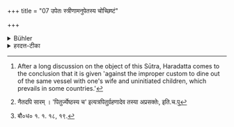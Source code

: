 +++
title = "07 उपेतः स्त्रीणामनुपेतस्य चोच्छिष्टं"

+++

<details><summary>Bühler</summary>

7. A person who has been initiated shall not eat the leavings of women or of an uninitiated person. [^2] 


[^2]:  After a long discussion on the object of this Sūtra, Haradatta comes to the conclusion that it is given 'against the improper custom to dine out of the same vessel with one's wife and uninitiated children, which prevails in some countries.'
</details>

<details><summary>हरदत्त-टीका</summary>

## सूत्रम्
उपेतः स्त्रीणामनुपेतस्य चोच्छिष्टं वर्जयेत् ॥ ७ ॥  
### टिप्पनी
उपेतः कृतोपनयनोऽसमावृत्तः । स स्त्रीणामनुपेतस्य चोच्छिष्टं वर्जयेत् न भुजीत । एवं सति समावृत्तस्योच्छिष्टं भुञ्जानस्य न दोषः स्यात् । एवं तर्हि उपेत आन्तात् कृतदारोऽकृतदारश्च स्त्रीणामनुपेतस्य चोच्छिष्टं वर्जयत् । एवमप्युपेतस्य यस्य कस्यचिदपि यदुच्छिष्टं तद्भोजने न दोषः स्यात् । पितुर्ज्येष्ठस्य च भ्रातुरुच्छिष्टं भोक्तव्यम्-(१.४ १९) इत्येतन्नियमार्थं भविष्यति-पितुरेव भ्रातुरेवेति। यथेवं सूत्रमेवेदमनर्थकम्। तस्मादेव नियमादन्यत्राऽप्रसङ्गात् । इदं तर्हि प्रयोजनम्-यदा पिताऽनुपेतः पुत्रस्तु प्रायश्चित्तं कृत्वा कृतोपनयनः तदा तं प्रति पितुरनुपेतस्योच्छिष्टं प्रतिषिध्यते । एवं ज्येष्ठेऽपि द्रष्टव्यम् । एतदपि नास्ति प्रयोजनम् । उक्तं हि 'धर्मविप्रतिपत्तावभोज्य(१.४.१२) मिति । 'तेषामभ्यागमनं भोजनं विवाहमिति च वर्जये(१.१.३३)दिति च। तथा स्त्रीणामित्येतत् किमर्थम् १ मातुरुच्छिष्टप्रतिषेधार्थम् । कथं प्रसङ्गः ? 'भ्रातरि पितर्याचार्यवच्छुश्रूषे' (१.१४.५.)ति वचनात्, 'यदुच्छिष्टं प्राश्नाति हविरुच्छिष्टमेव त'(१.४.१,२)दित्याचार्योच्छिष्टस्य हविष्ट्वेन संस्तवाच्च । [^१] एवमपि 'पितुर्ज्येष्ठस्ये'त्यत्र पितुर्ग्रहणादेव सिद्धम् । तस्मात् केषुचिज्जनपदेषु भार्ययाऽनुपेतेन च सह भोजनमाचरन्ति । तथा च बौधायनः — [^२] 'यानि दक्षिणतस्तानि व्याख्यास्यामः । यथैतदनुपेतेन सह भोजनं स्त्रिया सह भोजन'मिति । तस्य दुराचारत्वमनेन प्रतिपाद्यते ॥   

[^१]: नैतदपि सारम् । 'पितुर्ज्येष्ठस्य च' इत्यत्रपितुर्ग्रहणादेव तस्या अप्रसक्तेः, इति.च.पु  

[^२]: बौ०ध० १. १. १८, १९.
</details>

